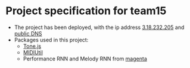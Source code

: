 # Project specification for team15

- The project has been deployed, with the ip address [3.18.232.205](http://3.18.232.205) and [public DNS](http://ec2-3-18-232-205.us-east-2.compute.amazonaws.com)
- Packages used in this project: 
    - [Tone.js](https://github.com/Tonejs/Tone.js) 
    - [MIDIUtil](https://github.com/MarkCWirt/MIDIUtil)
    - Performance RNN and Melody RNN from [magenta](https://github.com/tensorflow/magenta) 

